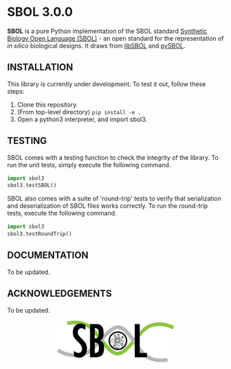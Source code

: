 # SBOL 3.0.0

**SBOL** is a pure Python implementation of the SBOL standard [Synthetic Biology Open Language (SBOL)](http://www.sbolstandard.org/) - 
an open standard for the representation of *in silico* biological designs. It draws from [libSBOL](https://github.com/SynBioDex/libSBOL)
and [pySBOL](https://github.com/SynBioDex/pySBOL).

## INSTALLATION

This library is currently under development. To test it out, follow these steps:
1) Clone this repository.
2) (From top-level directory) `pip install -e .`
3) Open a python3 interpreter, and import sbol3.

## TESTING

SBOL comes with a testing function to check the integrity of the library. To run the unit tests, simply execute the following command.
```python
import sbol3
sbol3.testSBOL()
```
SBOL also comes with a suite of 'round-trip' tests to verify that serialization and deserialization of SBOL files works correctly.
To run the round-trip tests, execute the following command.
```python
import sbol3
sbol3.testRoundTrip()
```

## DOCUMENTATION

To be updated.

## ACKNOWLEDGEMENTS

To be updated.

<p align="center">
  <img src="./logo.jpg" height="100" />
</p>
